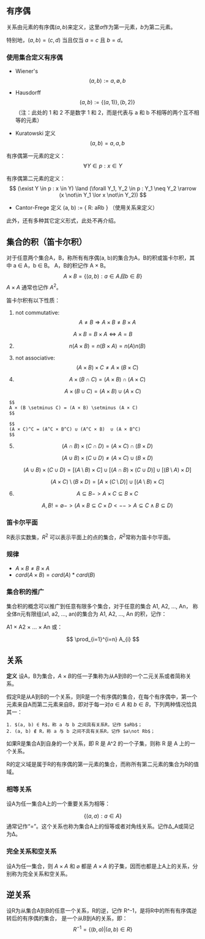## 有序偶

关系由元素的有序偶$(a, b)$来定义，这里$a$作为第一元素，$b$为第二元素。

特别地，$(a, b) = (c, d)$ 当且仅当 $a = c$ 且 $b = d$。

### 使用集合定义有序偶

- Wiener's
$$
(a, b) := {{{a}, \emptyset}, {{b}}}
$$

- Hausdorff
$$
(a, b) := \{(a, 1)\}, (b, 2)\}
$$
（注：此处的 1 和 2 不是数字 1 和 2，而是代表与 a 和 b 不相等的两个互不相等的元素）

- Kuratowski 定义
$$
(a, b) = {{a}, {a, b}}
$$

有序偶第一元素的定义：
$$
\forall Y \in p : x \in Y
$$

有序偶第二元素的定义：
$$
(\exist Y \in p : x \in Y) \land (\forall Y_1, Y_2 \in p : Y_1 \neq Y_2 \rarrow (x \not\in Y_1 \lor x \not\in Y_2))
$$

- Cantor-Frege 定义
(a, b) := { R: aRb }
（使用关系来定义）

此外，还有多种其它定义形式，此处不再介绍。

## 集合的积（笛卡尔积）

对于任意两个集合A，B，称所有有序偶(a, b)的集合为A，B的积或笛卡尔积，其中 a ∈ A，b ∈ B。
A，B的积记作 A × B。
$$
A × B = \{(a, b): a ∈ A 且 b ∈ B\}
$$
$A × A$ 通常也记作 $A^2$。

笛卡尔积有以下性质：
  1. not commutative:
     $$
     A \neq B \Rightarrow   A × B \neq B × A 
$$
     
$$
     A × B = B × A \iff A = B
     $$

  2. $$
     n(A × B) = n(B × A) = n(A) n(B)
     $$

     

  3. not associative:
     $$
	(A × B) × C \ne	 A × (B × C)
     $$
     
  4. $$
     A × (B ∩ C) = (A × B) ∩ (A × C)
     $$
     
$$
     A × (B ∪ C) = (A × B) ∪ (A × C)
$$

     $$
     A × (B \setminus C) = (A × B) \setminus (A × C)
     $$
     
     $$
     (A × C)^C = (A^C × B^C) ∪ (A^C × B)  ∪ (A × B^C)
     $$

  5. 
     $$
     (A ∩ B) × (C  ∩ D) = (A × C) ∩ (B × D)
     $$

     $$
     (A ∪ B) × (C ∪ D) \neq (A × C) ∪ (B × D)
     $$

     $$
     (A ∪ B) × (C ∪ D) = [(A \setminus B) × C] ∪ [(A ∩ B) × (C ∪ D)]  ∪ [(B \setminus A)  × D]
     $$

     $$
     (A × C) \setminus (B × D) = [A ×(C \setminus D)] ∪ [(A \setminus B) × C]
     $$

     

  6. $$
     A ⊆ B -> A × C ⊆ B × C
     $$
     
     $$
     A, B != ∅ -> (A × B ⊆ C × D <--> A ⊆ C \land B ⊆ D)
     $$
     
     
     

### 笛卡尔平面

R表示实数集，$R^2$ 可以表示平面上的点的集合，$R^2$常称为笛卡尔平面。

### 规律

  - $A × B ≠ B × A$
  - $card(A × B) = card(A) * card(B)$

### 集合积的推广

集合积的概念可以推广到任意有限多个集合，对于任意的集合 A1, A2, ..., An，
称全体n元有限组(a1, a2, ..., an)的集合为 A1, A2, ..., An 的积，记作：

A1 × A2 × ... × An 或：

$$
\prod_{i=1}^{i=n} A_{i}
$$

## 关系

**定义** 设A，B为集合，$A×B$的任一子集称为从A到B的一个二元关系或者简称关系。

假定R是从A到B的一个关系，则R是一个有序偶的集合，在每个有序偶中，第一个元素来自A而第二元素来自B，即对于每一对$a ∈ A$ 和 $b ∈ B$，下列两种情况恰具其一：

    1. $(a, b) ∈ R$，称 a 与 b 之间具有关系R，记作 $aRb$；
    2. (a, b) ∉ R，称 a 与 b 之间不具有关系R，记作 $a\not Rb$；

如果R是集合A到自身的一个关系，即 R 是 A^2 的一个子集，则称 R 是 A 上的一个关系。

R的定义域是属于R的有序偶的第一元素的集合，而称所有第二元素的集合为R的值域。

### 相等关系

设A为任一集合A上的一个重要关系为相等：

$$
\{(a, a): a ∈ A\}
$$
通常记作“=”。这个关系也称为集合A上的恒等或者对角线关系。记作Δ_A或简记为Δ。

### 完全关系和空关系

设A为任一集合，则 $A \times A$ 和 $\varnothing$ 都是 $A × A$ 的子集，因而也都是上A上的关系，分别称为完全关系和空关系。

## 逆关系

设R为从集合A到B的任意一个关系，R的逆，记作 R^-1，是将R中的所有有序偶逆转后的有序偶的集合，
是一个从B到A的关系，即：
$$
R^{-1} = \{(b, a)|(a, b) \in R\}
$$

